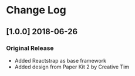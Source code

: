 # Change Log

## [1.0.0] 2018-06-26
### Original Release
- Added Reactstrap as base framework
- Added design from Paper Kit 2 by Creative Tim
